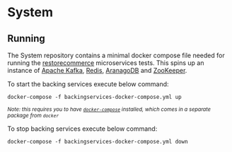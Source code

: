 # System

## Running


The System repository contains a minimal docker compose file needed for running the [restorecommerce](https://github.com/restorecommerce) microservices tests.
This spins up an instance of [Apache Kafka](https://kafka.apache.org/), [Redis](https://redis.io/), [AranagoDB](https://www.arangodb.com/) and [ZooKeeper](https://zookeeper.apache.org/).

To start the backing services execute below command:

```
docker-compose -f backingservices-docker-compose.yml up
```

<small>*Note: this requires you to have [`docker-compose`](https://docs.docker.com/compose/) installed, which comes in a separate package from `docker`*</small>

To stop backing services execute below command:

```
docker-compose -f backingservices-docker-compose.yml down
```
